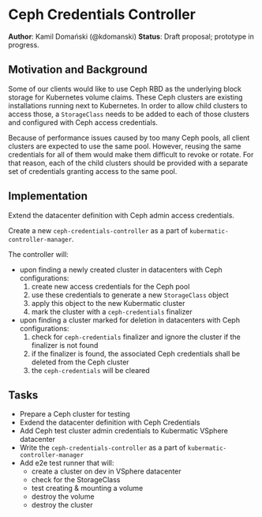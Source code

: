 # Ceph Credentials Controller

**Author**: Kamil Domański (@kdomanski)
**Status**: Draft proposal; prototype in progress.

## Motivation and Background

Some of our clients would like to use Ceph RBD as the underlying block storage
for Kubernetes volume claims. These Ceph clusters are existing installations
running next to Kubernetes. In order to allow child clusters to access
those, a `StorageClass` needs to be added to each of those clusters
and configured with Ceph access credentials.

Because of performance issues caused by too many Ceph pools, all client clusters
are expected to use the same pool. However, reusing the same credentials for
all of them would make them difficult to revoke or rotate. For that reason,
each of the child clusters should be provided with a separate set of credentials
granting access to the same pool.

## Implementation

Extend the datacenter definition with Ceph admin access credentials.

Create a new `ceph-credentials-controller` as a part of `kubermatic-controller-manager`.

The controller will:
- upon finding a newly created cluster in datacenters with Ceph configurations:
  1. create new access credentials for the Ceph pool
  1. use these credentials to generate a new `StorageClass` object
  1. apply this object to the new Kubermatic cluster
  1. mark the cluster with a `ceph-credentials` finalizer
- upon finding a cluster marked for deletion in datacenters with Ceph configurations:
  1. check for `ceph-credentials` finalizer and ignore the cluster if the finalizer is not found
  1. if the finalizer is found, the associated Ceph credentials shall be deleted from the Ceph cluster
  1. the `ceph-credentials` will be cleared

## Tasks

 * Prepare a Ceph cluster for testing
 * Exdend the datacenter definition with Ceph Credentials
 * Add Ceph test cluster admin credentials to Kubermatic VSphere datacenter
 * Write the `ceph-credentials-controller` as a part of `kubermatic-controller-manager`
 * Add e2e test runner that will:
   * create a cluster on dev in VSphere datacenter
   * check for the StorageClass
   * test creating & mounting a volume
   * destroy the volume
   * destroy the cluster
